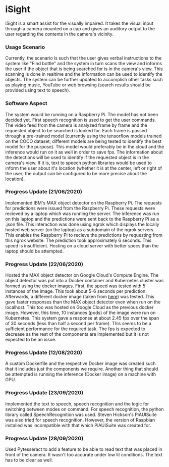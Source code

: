 # iSight
iSight is a smart assist for the visually impaired. It takes the visual input through a camera mounted on a cap and gives an auditory output to the user regarding the contents in the camera's vicinity.

### Usage Scenario
Currently, the scenario is such that the user gives verbal instructions to the system like "Find bottle" and the system in turn scans the view and informs the user if the object that is being searched for is in the camera's view. This scanning is done in realtime and the information can be used to identify the objects. The system can be further updated to accomplish other tasks such as playing music, YouTube or web browsing (search results should be provided using text to speech).

### Software Aspect
The system would be running on a Raspberry Pi. The model has not been decided yet. First speech recognition is used to get the user commands. The video feed from the camera is analyzed frame by frame and the requested object to be searched is looked for. Each frame is passed through a pre-trained model (currently using the tensorflow models trained on the COCO dataset; different models are being tested to identify the best model for the purpose). This model would preferably be in the cloud and the inference would run on it as well in order to save fps. The information about the detections will be used to identify if the requested object is in the camera's view. If it is, text to speech python libraries would be used to inform the user about it's location (whether it is at the center, left or right of the user; the output can be configured to be more precise about the location).

### Progress Update (21/06/2020)
Implemented IBM's MAX object detector on the Raspberry Pi. The requests for predictions were issued from the Raspberry Pi. These requests were recieved by a laptop which was running the server. The inference was run on this laptop and the predictions were sent back to the Raspberry Pi as a .json file. This interaction was done using ngrok which displays the locally hosted web server (on the laptop) as a subdomain of the ngrok servers. This enables the Raspberry Pi to recieve the predictions by requesting from this ngrok website. The prediction took approximately 6 seconds. This speed is insufficient. Hosting on a cloud server with better specs than the laptop should be attempted.

### Progress Update (22/06/2020)
Hosted the MAX object detector on Google Cloud's Compute Engine. The object detector was put into a Docker container and Kubernetes cluster was formed using the docker images. First, the speed was tested with 5 instances of the image. This took about 5-6 seconds per prediction. Afterwards, a different docker image (taken from [here](https://github.com/tprlab/docker-detect)) was tested. This gave faster responses than the MAX object detector even when run on the localhost. This too was hosted on Google Cloud as the previous docker image. However, this time, 10 instances (pods) of the image were run on Kubernetes. This system gave a response at about 2.45 fps over the span of 30 seconds (less than half a second per frame). This seems to be a sufficient performance for the required task. The fps is expected to decrease as the rest of the components are implemented but it is not expected to be an issue.

### Progress Update (12/08/2020)
A custom Dockerfile and the respective Docker image was created such that it includes just the components we require. Another thing that should be attempted is running the inference (Docker image) on a machine with GPU.

### Progress Update (23/09/2020)
Implemented the text to speech, speech recognition and the logic for switching between modes on command. For speech recognition, the python library called SpeechRecognition was used. Steven Hickson's PiAUISuite was also tried for speech recognition. However, the version of Raspbian installed was incompatible with that which PiAUISuite was created for.

### Progress Update (28/09/2020)
Used Pytesseract to add a feature to be able to read text that was placed in front of the camera. It wasn't too accurate under low lit conditions. The text has to be clear as well.

